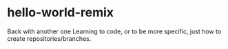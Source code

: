 # hello-world-remix
Back with another one
Learning to code, or to be more specific, just how to create repositories/branches. 
